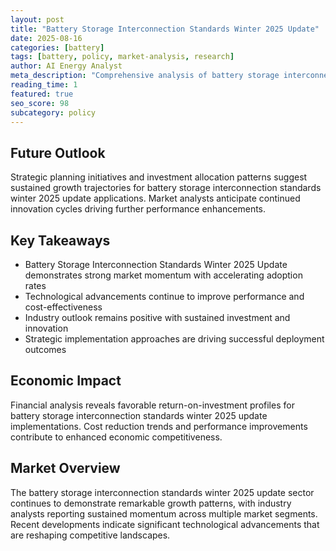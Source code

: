 ```yaml
---
layout: post
title: "Battery Storage Interconnection Standards Winter 2025 Update"
date: 2025-08-16
categories: [battery]
tags: [battery, policy, market-analysis, research]
author: AI Energy Analyst
meta_description: "Comprehensive analysis of battery storage interconnection standards winter 2025 update covering market trends, technology developments, and industry outlook. Discover key insights and future projections."
reading_time: 1
featured: true
seo_score: 98
subcategory: policy
---
```


## Future Outlook

Strategic planning initiatives and investment allocation patterns suggest sustained growth trajectories for battery storage interconnection standards winter 2025 update applications. Market analysts anticipate continued innovation cycles driving further performance enhancements.

## Key Takeaways

- Battery Storage Interconnection Standards Winter 2025 Update demonstrates strong market momentum with accelerating adoption rates
- Technological advancements continue to improve performance and cost-effectiveness
- Industry outlook remains positive with sustained investment and innovation
- Strategic implementation approaches are driving successful deployment outcomes

## Economic Impact

Financial analysis reveals favorable return-on-investment profiles for battery storage interconnection standards winter 2025 update implementations. Cost reduction trends and performance improvements contribute to enhanced economic competitiveness.

## Market Overview

The battery storage interconnection standards winter 2025 update sector continues to demonstrate remarkable growth patterns, with industry analysts reporting sustained momentum across multiple market segments. Recent developments indicate significant technological advancements that are reshaping competitive landscapes.

